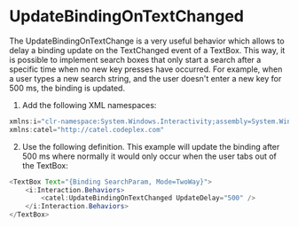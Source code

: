 # UpdateBindingOnTextChanged

The UpdateBindingOnTextChange is a very useful behavior which allows to delay a binding update on the TextChanged event of a TextBox. This way, it is possible to implement search boxes that only start a search after a specific time when no new key presses have occurred. For example, when a user types a new search string, and the user doesn't enter a new key for 500 ms, the binding is updated.

1) Add the following XML namespaces:

``` {.java data-syntaxhighlighter-params="brush: java; gutter: false; theme: Confluence" data-theme="Confluence" style="brush: java; gutter: false; theme: Confluence"}
xmlns:i="clr-namespace:System.Windows.Interactivity;assembly=System.Windows.Interactivity"
xmlns:catel="http://catel.codeplex.com"
```

2) Use the following definition. This example will update the binding after 500 ms where normally it would only occur when the user tabs out of the TextBox:

``` {.java data-syntaxhighlighter-params="brush: java; gutter: false; theme: Confluence" data-theme="Confluence" style="brush: java; gutter: false; theme: Confluence"}
<TextBox Text="{Binding SearchParam, Mode=TwoWay}">
    <i:Interaction.Behaviors>
        <catel:UpdateBindingOnTextChanged UpdateDelay="500" />
    </i:Interaction.Behaviors>
</TextBox>
```
